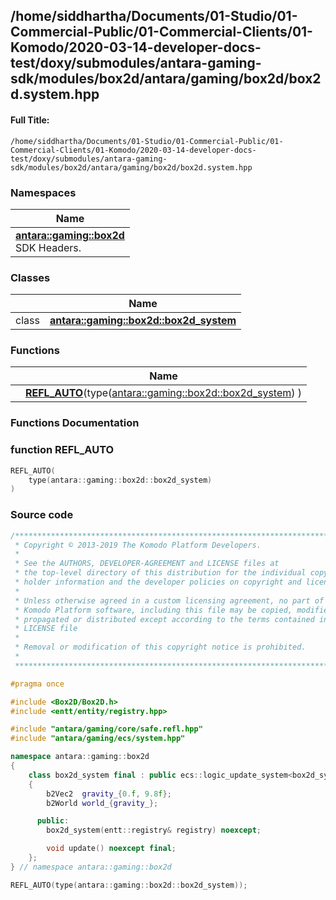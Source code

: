 

## /home/siddhartha/Documents/01-Studio/01-Commercial-Public/01-Commercial-Clients/01-Komodo/2020-03-14-developer-docs-test/doxy/submodules/antara-gaming-sdk/modules/box2d/antara/gaming/box2d/box2d.system.hpp

#### Full Title:
```
/home/siddhartha/Documents/01-Studio/01-Commercial-Public/01-Commercial-Clients/01-Komodo/2020-03-14-developer-docs-test/doxy/submodules/antara-gaming-sdk/modules/box2d/antara/gaming/box2d/box2d.system.hpp
```







### Namespaces

| Name           |
| -------------- |
| **[antara::gaming::box2d](Namespaces/namespaceantara_1_1gaming_1_1box2d.md)** <br>SDK Headers.  |

### Classes

|                | Name           |
| -------------- | -------------- |
| class | **[antara::gaming::box2d::box2d_system](Classes/classantara_1_1gaming_1_1box2d_1_1box2d__system.md)**  |


### Functions

|                | Name           |
| -------------- | -------------- |
|  | **[REFL_AUTO](Files/box2d_8system_8hpp.md#function-refl_auto)**(type([antara::gaming::box2d::box2d_system](Classes/classantara_1_1gaming_1_1box2d_1_1box2d__system.md)) )  |








### Functions Documentation

### function REFL_AUTO

```cpp
REFL_AUTO(
    type(antara::gaming::box2d::box2d_system) 
)
```

































### Source code

```cpp
/******************************************************************************
 * Copyright © 2013-2019 The Komodo Platform Developers.                      *
 *                                                                            *
 * See the AUTHORS, DEVELOPER-AGREEMENT and LICENSE files at                  *
 * the top-level directory of this distribution for the individual copyright  *
 * holder information and the developer policies on copyright and licensing.  *
 *                                                                            *
 * Unless otherwise agreed in a custom licensing agreement, no part of the    *
 * Komodo Platform software, including this file may be copied, modified,     *
 * propagated or distributed except according to the terms contained in the   *
 * LICENSE file                                                               *
 *                                                                            *
 * Removal or modification of this copyright notice is prohibited.            *
 *                                                                            *
 ******************************************************************************/

#pragma once

#include <Box2D/Box2D.h>            
#include <entt/entity/registry.hpp> 

#include "antara/gaming/core/safe.refl.hpp" 
#include "antara/gaming/ecs/system.hpp"     

namespace antara::gaming::box2d
{
    class box2d_system final : public ecs::logic_update_system<box2d_system>
    {
        b2Vec2  gravity_{0.f, 9.8f};
        b2World world_{gravity_};

      public:
        box2d_system(entt::registry& registry) noexcept;

        void update() noexcept final;
    };
} // namespace antara::gaming::box2d

REFL_AUTO(type(antara::gaming::box2d::box2d_system));
```




